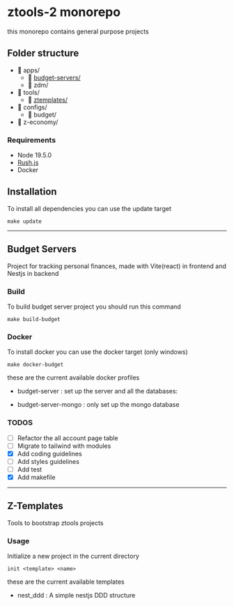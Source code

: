 # ztools-2 monorepo
this monorepo contains general purpose projects

## Folder structure
- 📁 apps/
    - 📁 [budget-servers/](#budget-servers)
    - 📁 zdm/
- 📁 tools/
  - 📁 [ztemplates/](#z-templates)
- 📁 configs/
  - 📁 budget/
- 📁 z-economy/

### Requirements
- Node 19.5.0
- [Rush.js](https://rushjs.io)
- Docker

## Installation
To install all dependencies you can use the update target
```shell
make update
```
---
## Budget Servers
Project for tracking personal finances, made with Vite(react) in frontend and Nestjs in backend

### Build
To build budget server project you should run this command
```shell
make build-budget
```

### Docker
To install docker you can use the docker target (only windows)
```shell
make docker-budget
```
these are the current available docker profiles

- budget-server
  : set up the server and all the databases:

- budget-server-mongo
  : only set up the mongo database

### TODOS
- [ ] Refactor the all account page table
- [ ] Migrate to tailwind with modules
- [x] Add coding guidelines
- [ ] Add styles guidelines
- [ ] Add test
- [x] Add makefile

---
## Z-Templates
Tools to bootstrap ztools projects

### Usage
Initialize a new project in the current directory
```shell
init <template> <name>
```
these are the current available templates

- nest_ddd
: A simple nestjs DDD structure

